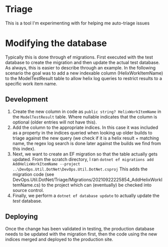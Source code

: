 # Triage

This is a tool I'm experimenting with for helping me auto-triage issues

# Modifying the database

Typically this is done through ef migrations.  First executed with the test database to create the migration and then update the actual test database.  As always, this is easier to describe through an example.
In the following scenario the goal was to add a new indexable column (HelixWorkItemName) to the ModelTestResult table to allow helix log queries to restrict results to a specific work item name.

## Development

1.  Create the new column in code as `public string? HelixWorkItemName` in the `ModelTestResult` table.  Where nullable indicates that the column is optional (older entries will not have this).
2.  Add the column to the appropriate indices.  In this case it was included as a property in the indices queried when looking up older builds to triage against the new query
(we check if it is a helix result + matching name, the regex log search is done later against the builds we find from this index).
3.  Next, we want to create an EF migration so that the table actually gets updated.  From the scratch directory, I ran `dotnet ef migrations add AddHelixWorkItemName --project ..\DevOps.Util.DotNet\DevOps.Util.DotNet.csproj`
This adds the migration code (see DevOps.Util.DotNet/Triage/Migrations/20210922225854_AddHelixWorkItemName.cs) to the project which can (eventually) be checked into source control.
4.  Finally, we perform a `dotnet ef database update` to actually update the _test_ database.

## Deploying

Once the change has been validated in testing, the production database needs to be updated with the migration first, then the code using the new indices merged and deployed to the production site.